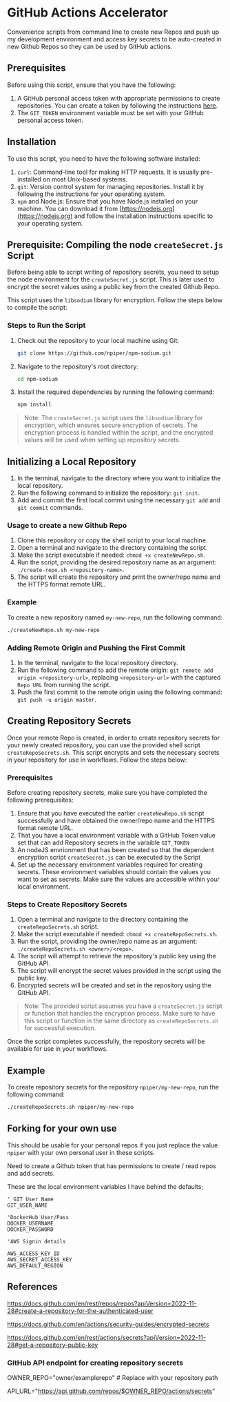 # GitHub Actions Accelerator

Convenience scripts from command line to create new Repos and  push up my development environment 
and access key secrets to be auto-created in new Github Repos so they can be used by GitHub actions.


## Prerequisites

Before using this script, ensure that you have the following:

1. A GitHub personal access token with appropriate permissions to create repositories. You can create a token by following the instructions [here](https://docs.github.com/en/authentication/keeping-your-account-and-data-secure/creating-a-personal-access-token).
2. The `GIT_TOKEN` environment variable must be set with your GitHub personal access token.

## Installation

To use this script, you need to have the following software installed:


1. `curl`: Command-line tool for making HTTP requests. It is usually pre-installed on most Unix-based systems.
2. `git`: Version control system for managing repositories. Install it by following the instructions for your operating system.
3. `npm` and Node.js: Ensure that you have Node.js installed on your machine. You can download it from [https://nodejs.org](https://nodejs.org) and follow the installation instructions specific to your operating system.


## Prerequisite: Compiling the node `createSecret.js` Script

Before being able to script writing of repository secrets, you need to setup the node environment for the `createSecret.js` script. This is later used to encrypt the secret values using a public key from the created Github Repo. 

This script uses the `libsodium` library for encryption. Follow the steps below to compile the script:

### Steps to Run the Script

1. Check out the repository to your local machine using Git:

   ```bash
   git clone https://github.com/npiper/npm-sodium.git
   ```

2. Navigate to the repository's root directory:

   ```bash
   cd npm-sodium
   ```

3. Install the required dependencies by running the following command:

   ```bash
   npm install
   ```

> Note: The `createSecret.js` script uses the `libsodium` library for encryption, which ensures secure encryption of secrets. The encryption process is handled within the script, and the encrypted values will be used when setting up repository secrets.


## Initializing a Local Repository

1. In the terminal, navigate to the directory where you want to initialize the local repository.
2. Run the following command to initialize the repository: `git init`.
3. Add and commit the first local commit using the necessary `git add` and `git commit` commands.


### Usage to create a new Github Repo

1. Clone this repository or copy the shell script to your local machine.
2. Open a terminal and navigate to the directory containing the script.
3. Make the script executable if needed: `chmod +x createNewRepo.sh`.
4. Run the script, providing the desired repository name as an argument: `./create-repo.sh <repository-name>`.
5. The script will create the repository and print the owner/repo name and the HTTPS format remote URL.

### Example

To create a new repository named `my-new-repo`, run the following command:

```bash
./createNewRepo.sh my-new-repo
```

### Adding Remote Origin and Pushing the First Commit

1. In the terminal, navigate to the local repository directory.
2. Run the following command to add the remote origin: `git remote add origin <repository-url>`, replacing `<repository-url>` with the captured `Repo URL` from running the script.
3. Push the first commit to the remote origin using the following command: `git push -u origin master`.


## Creating Repository Secrets

Once your remote Repo is created, in order to create repository secrets for your newly created repository, you can use the provided shell script `createRepoSecrets.sh`. This script encrypts and sets the necessary secrets in your repository for use in workflows. Follow the steps below:

### Prerequisites

Before creating repository secrets, make sure you have completed the following prerequisites:

1. Ensure that you have executed the earlier `createNewRepo.sh` script successfully and have obtained the owner/repo name and the HTTPS format remote URL.
2. That you have a local environment variable with a GitHub Token value set that can add Repository secrets in the varaible `GIT_TOKEN`
3. An nodeJS envrionment that has been created so that the dependent encryption script `createSecret.js` can be executed by the Script
4. Set up the necessary environment variables required for creating secrets. These environment variables should contain the values you want to set as secrets. Make sure the values are accessible within your local environment.

### Steps to Create Repository Secrets

1. Open a terminal and navigate to the directory containing the `createRepoSecrets.sh` script.
2. Make the script executable if needed: `chmod +x createRepoSecrets.sh`.
3. Run the script, providing the owner/repo name as an argument: `./createRepoSecrets.sh <owner>/<repo>`.
4. The script will attempt to retrieve the repository's public key using the GitHub API.
5. The script will encrypt the secret values provided in the script using the public key.
6. Encrypted secrets will be created and set in the repository using the GitHub API.

> Note: The provided script assumes you have a `createSecret.js` script or function that handles the encryption process. Make sure to have this script or function in the same directory as `createRepoSecrets.sh` for successful execution.

Once the script completes successfully, the repository secrets will be available for use in your workflows.

## Example

To create repository secrets for the repository `npiper/my-new-repo`, run the following command:

```bash
./createRepoSecrets.sh npiper/my-new-repo
```

## Forking for your own use

This should be usable for your personal repos if you just replace the value `npiper` with your own personal user in these scripts.

Need to create a Github token that has permissions to create / read repos and add secrets.

These are the local environment variables I have behind the defaults;

```
' GIT User Name
GIT_USER_NAME

'DockerHub User/Pass
DOCKER_USERNAME
DOCKER_PASSWORD

'AWS Signin details

AWS_ACCESS_KEY_ID
AWS_SECRET_ACCESS_KEY
AWS_DEFAULT_REGION
```

## References



https://docs.github.com/en/rest/repos/repos?apiVersion=2022-11-28#create-a-repository-for-the-authenticated-user

https://docs.github.com/en/actions/security-guides/encrypted-secrets



https://docs.github.com/en/rest/actions/secrets?apiVersion=2022-11-28#get-a-repository-public-key

### GitHub API endpoint for creating repository secrets

OWNER_REPO="owner/examplerepo"  # Replace with your repository path

API_URL="https://api.github.com/repos/$OWNER_REPO/actions/secrets"